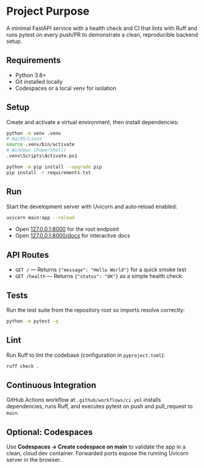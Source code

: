 # Project Purpose

A minimal FastAPI service with a health check and CI that lints with Ruff and runs pytest on every push/PR to demonstrate a clean, reproducible backend setup.

## Requirements

- Python 3.8+  
- Git installed locally  
- Codespaces or a local venv for isolation

## Setup

Create and activate a virtual environment, then install dependencies:

```bash
python -m venv .venv
# macOS/Linux
source .venv/bin/activate
# Windows (PowerShell)
.venv\Scripts\Activate.ps1

python -m pip install --upgrade pip
pip install -r requirements.txt
```

## Run

Start the development server with Uvicorn and auto‑reload enabled:

```bash
uvicorn main:app --reload
```

- Open [127.0.0.1:8000](http://127.0.0.1:8000) for the root endpoint  
- Open [127.0.0.1:8000/docs](http://127.0.0.1:8000/docs) for interactive docs

## API Routes

- `GET /` — Returns `{"message": "Hello World"}` for a quick smoke test
- `GET /health` — Returns `{"status": "OK"}` as a simple health check

## Tests

Run the test suite from the repository root so imports resolve correctly:

```bash
python -m pytest -q
```

## Lint

Run Ruff to lint the codebase (configuration in `pyproject.toml`):

```bash
ruff check .
```

## Continuous Integration

GitHub Actions workflow at `.github/workflows/ci.yml` installs dependencies, runs Ruff, and executes pytest on push and pull_request to `main`.

## Optional: Codespaces

Use **Codespaces → Create codespace on main** to validate the app in a clean, cloud dev container. Forwarded ports expose the running Uvicorn server in the browser.